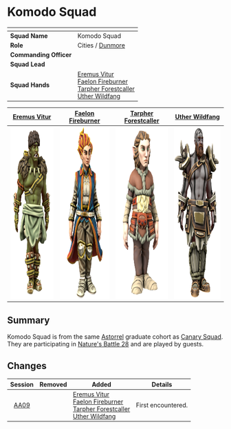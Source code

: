 # Komodo Squad

| []() | |
| --- | --- |
| **Squad Name** | Komodo Squad | squad.2
| **Role** | Cities / [Dunmore](../../../places/cities/dunmore.md) |
| **Commanding Officer** | |
| **Squad Lead** | |
| **Squad Hands** | [Eremus Vitur](../../../characters/eremus-vitur.md)<br>[Faelon Fireburner](../../../characters/faelon-fireburner.md)<br>[Tarpher Forestcaller](../../../characters/tarpher-forestcaller.md)<br>[Uther Wildfang](../../../characters/uther-wildfang.md) |

| [Eremus Vitur](../../../characters/eremus-vitur.md) | [Faelon Fireburner](../../../characters/faelon-fireburner.md) | [Tarpher Forestcaller](../../../characters/tarpher-forestcaller.md) | [Uther Wildfang](../../../characters/uther-wildfang.md) |
|:---:|:---:|:---:|:---:|
| <img src="https://raw.githubusercontent.com/jesskelsall/astarus-images/main/characters/portraits/92627975e0570fb3.png" height="400" /> | <img src="https://raw.githubusercontent.com/jesskelsall/astarus-images/main/characters/portraits/01303eea1b96f6a2.png" height="400" /> | <img src="https://raw.githubusercontent.com/jesskelsall/astarus-images/main/characters/portraits/2170c71f2ae205f5.png" height="400" /> | <img src="https://raw.githubusercontent.com/jesskelsall/astarus-images/main/characters/portraits/189764647c30271b.png" height="400" /> |

## Summary

Komodo Squad is from the same [Astorrel](../astorrel.md) graduate cohort as [Canary Squad](canary-squad.md). They are participating in [Nature's Battle 28](../../../storylines/ended/natures-battle-28.md) and are played by guests.

## Changes

| Session | Removed | Added | Details |
|:---:| --- | --- | --- |
| [AA09](../../../sessions/completed/AA09.md) || [Eremus Vitur](../../../characters/eremus-vitur.md)<br>[Faelon Fireburner](../../../characters/faelon-fireburner.md)<br>[Tarpher Forestcaller](../../../characters/tarpher-forestcaller.md)<br>[Uther Wildfang](../../../characters/uther-wildfang.md) | First encountered. |
